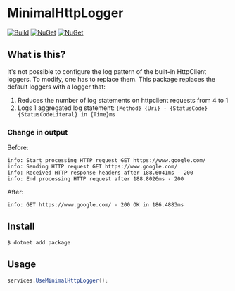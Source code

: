 # MinimalHttpLogger

[![Build](https://github.com/johnkors/MinimalHttpLogger/workflows/CI/badge.svg)](https://github.com/johnkors/MinimalHttpLogger/actions)
 [![NuGet](https://img.shields.io/nuget/v/MinimalHttpLogger.svg)](https://www.nuget.org/packages/MinimalHttpLogger/)
[![NuGet](https://img.shields.io/nuget/dt/MinimalHttpLogger.svg)](https://www.nuget.org/packages/MinimalHttpLogger/)


## What is this?

It's not possible to configure the log pattern of the built-in HttpClient loggers. To modify, one has to replace them. This package replaces the default loggers with a logger that:

1. Reduces the number of log statements on httpclient requests from 4 to 1 
2. Logs 1 aggregated log statement: `{Method} {Uri} - {StatusCode} {StatusCodeLiteral} in {Time}ms`


### Change in output

Before:
```log
info: Start processing HTTP request GET https://www.google.com/
info: Sending HTTP request GET https://www.google.com/
info: Received HTTP response headers after 188.6041ms - 200
info: End processing HTTP request after 188.8026ms - 200
```

After:
```log
info: GET https://www.google.com/ - 200 OK in 186.4883ms
```


## Install

`$ dotnet add package `

## Usage

```csharp
services.UseMinimalHttpLogger();
```
